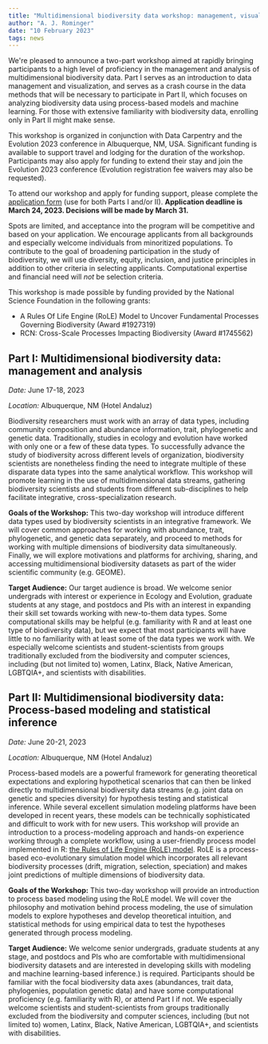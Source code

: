 ```yaml
---
title: "Multidimensional biodiversity data workshop: management, visualization, analysis, and process-based modeling"
author: "A. J. Rominger"
date: "10 February 2023"
tags: news
---
```


We're pleased to announce a two-part workshop aimed at rapidly bringing participants to a high level of proficiency in the management and analysis of multidimensional biodiversity data. Part I serves as an introduction to data management and visualization, and serves as a crash course in the data methods that will be necessary to participate in Part II, which focuses on analyzing biodiversity data using process-based models and machine learning.  For those with extensive familiarity with biodiversity data, enrolling only in Part II might make sense.

This workshop is organized in conjunction with Data Carpentry and the Evolution 2023 conference in Albuquerque, NM, USA. Significant funding is available to support travel and lodging for the duration of the workshop. Participants may also apply for funding to extend their stay and join the Evolution 2023 conference (Evolution registration fee waivers may also be requested). 

To attend our workshop and apply for funding support, please complete the <a href="https://forms.gle/8MwNZLTUk8Y1Git79" target="_blank">application form</a> (use for both Parts I and/or II). **Application deadline is March 24, 2023.  Decisions will be made by March 31.**

Spots are limited, and acceptance into the program will be competitive and based on your application. We encourage applicants from all backgrounds and especially welcome individuals from minoritized populations. To contribute to the goal of broadening participation in the study of biodiversity, we will use diversity, equity, inclusion, and justice principles in addition to other criteria in selecting applicants.  Computational expertise and financial need will *not* be selection criteria.

This workshop is made possible by funding provided by the National Science Foundation in the following grants:
- A Rules Of Life Engine (RoLE) Model to Uncover Fundamental Processes Governing Biodiversity (Award #1927319)
- RCN: Cross-Scale Processes Impacting Biodiversity (Award #1745562)


## Part I: Multidimensional biodiversity data: management and analysis

*Date:* June 17-18, 2023

*Location:* Albuquerque, NM (Hotel Andaluz)

Biodiversity researchers must work with an array of data types, including  community composition and abundance information, trait, phylogenetic and genetic data. Traditionally, studies in ecology and evolution have worked with only one or a few of these data types. To successfully advance the study of biodiversity across different levels of organization, biodiversity scientists are nonetheless finding the need to integrate multiple of these disparate data types into the same analytical workflow. This workshop will promote learning in the use of multidimensional data streams, gathering biodiversity scientists and students from different sub-disciplines to help facilitate integrative, cross-specialization research. 

**Goals of the Workshop:** This two-day workshop will introduce different data types used by  biodiversity scientists in an integrative framework. We will cover common approaches for working with abundance, trait, phylogenetic, and genetic data separately, and proceed to methods for working with multiple dimensions of biodiversity data simultaneously. Finally, we will explore motivations and platforms for archiving, sharing, and accessing multidimensional biodiversity datasets as part of the wider scientific community (e.g. GEOME).  

**Target Audience:** Our target audience is broad. We welcome senior undergrads with interest or experience in Ecology and Evolution, graduate students at any stage, and postdocs and PIs with an interest in expanding their skill set towards working with new-to-them data types. Some computational skills may be helpful (e.g. familiarity with R and at least one type of biodiversity data), but we expect that most participants will have little to no familiarity with at least some of the data types we work with. We especially welcome scientists and student-scientists from groups traditionally excluded from the biodiversity and computer sciences, including (but not limited to) women, Latinx, Black, Native American, LGBTQIA+, and scientists with disabilities.



## Part II: Multidimensional biodiversity data: Process-based modeling and statistical inference

*Date:* June 20-21, 2023

*Location:* Albuquerque, NM (Hotel Andaluz)


Process-based models are a powerful framework for generating theoretical expectations and exploring hypothetical scenarios that can then be linked directly to multidimensional biodiversity data streams (e.g. joint data on genetic and species diversity) for hypothesis testing and statistical inference. While several excellent simulation modeling platforms have been developed in recent years, these models can be technically sophisticated and difficult to work with for new users. This workshop will provide an introduction to a process-modeling approach and hands-on experience working through a complete workflow, using a user-friendly process model implemented in R: <a href="https://role-model.github.io/about" target="_blank">the Rules of Life Engine (RoLE) model</a>. RoLE is a process-based eco-evolutionary simulation model which incorporates all relevant biodiversity processes (drift, migration, selection, speciation) and makes joint predictions of multiple dimensions of biodiversity data.

**Goals of the Workshop:** This two-day workshop will provide an introduction to process based modeling using the RoLE model. We will cover the philosophy and motivation behind process modeling, the use of simulation models to explore hypotheses and develop theoretical intuition, and statistical methods for using empirical data to test the hypotheses generated through process modeling. 

**Target Audience:** We welcome senior undergrads, graduate students at any stage, and postdocs and PIs who are comfortable with multidimensional biodiversity datasets and are interested in developing skills with modeling and machine learning-based inference.) is required. Participants should be familiar with the focal biodiversity data axes (abundances, trait data, phylogenies, population genetic data) and have some computational proficiency (e.g. familiarity with R), or attend Part I if not. We especially welcome scientists and student-scientists from groups traditionally excluded from the biodiversity and computer sciences, including (but not limited to) women, Latinx, Black, Native American, LGBTQIA+, and scientists with disabilities.
